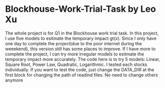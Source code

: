 # Blockhouse-Work-Trial-Task by Leo Xu
The whole project is for Q1 in the Blockhouse work trial task. In this project, I use five models to esitmate the temporary impact gt(x). Since I only have one day to complete the project(due to the poor internet during the weeekend), this version still has some places to improve. If I have more to complete the project, I can try more irregular models to esitmate the temporary impact more accurately. The code here is to try 5 models:  Linear,  Square Root, Power Law, Quadratic,  Logarithmic. I tested each stocks individually. If you want to test the code, just change the DATA_DIR at the first block for changing the path of readind files. No need to change others anymore
